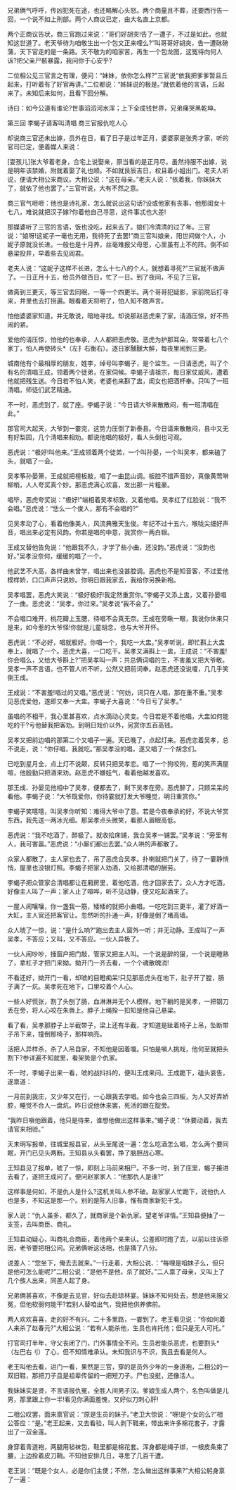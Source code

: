 <!-- { "loadSidebar": true } -->
兄弟俩气呼呼，传凶犯死在途，也还略解心头怒。两个商量且不葬，还要西行告一回，一个说不如上刑部。两个人商议已定，由大名直上京都。

两个正商议告状，商三官跑过来说：“哥们好胡突!告了一遭子，不过是如此，也就知这世道了。老天爷待为咱敬生出一个包文正来哩么?”叫哥哥好胡突，告一遭砯磅蒲，天下官走的是一条路。天不敬为的咱家苦，再生一个包龙图，这冤待向何人诉?把父亲尸骸暴露，我问你于心安乎?

二位相公见三官言之有理，便问：“妹妹，依你怎么样?”三官说“依我把爹爹暂且丘起来，打听着有了好官再讲。”二位都说：“姊妹说的极是。”就依着他的言语，丘起来了。未知后来如何，且看下回分解。

诗曰：如今公道有谁论?世事滔滔河水浑；上下全成钱世界，兄弟痛哭黑乾坤。

第三回  李蝎子请客叫清唱  商三官报仇吃人心

却说商三官还未出嫁，员外在日，看了日子是过年正月，婆婆家是张秀才家，听的官司已定，便着媒人来说：

[耍孩儿]张大爷着老身，合宅上说娶亲，原当看的是正月尽。虽然持服不出嫁，说是明年该禁婚，附就着娶了礼也顺。不如就艮辰吉日，权且着小姐出门。老夫人听说，便请大相公来商议。大相公说：“这在母亲。”老夫人说：“依着我，你妹妹大了，就依了他也罢了。”三官听说，大有不然之意。

商三官气咂咂：他也是诗礼家，怎么就说出这句话?设或他家有丧事，他那闺女十七八，难说就把汉子嫁?你着他自己寻思，这件事忒也大差!

那媒婆听了三官的言语，饭也没吃，起来去了。娘们冷清清的过了年。三官说：“娘呀!这妮子一毫也无用，我待死了去罢!”商三官叫娘亲，阳世间做个人，小妮子原就没长进。一般也是十月养，丝毫难报父母恩，心里虽有上不的阵。倒不如悬梁投井，早着些去见阎君。

老夫人说：“这妮子这样不长进，怎么十七八的个人，就想着寻死?”三官就不做声了。一日正月十五，给员外做百日，忙了一日。到了夜间，不见了三官。

做斋到三更天，等三官去同眠，一等一个四更半。两个哥哥犯疑影，家前院后打寻来，井里也去打捞遍。眼看着天将明了，怕人知不敢声言。

怕他婆婆家知道，并无敢说，暗地寻找。却说那赵恶虎来了家，请酒压惊，好不热闹的紧。

爱他的请压惊，怕他的也奉承，人人都把恶虎敬。恶虎为护那耳朵，常带着七八个家丁，怕人再使砖头*（左扌右衡右）。逐日家醺醺大醉，每夜里闹到三更。

城南他有个最相厚的朋友，姓李，绰号叫李蝎子，是个监生。一日请恶虎，叫了个有名的清唱王成，领着两个徒弟，在家伺候。李蝎子请祖宗，每日家仗威风，遭着他就把残生送。今日若不怕人笑，老婆也来斟了盅，闺女也把酒杯奉。只叫了一班清唱，师徒们武艺精通。

不一时，恶虎到了，就了座。李蝎子说：“今日请大爷来散散闷，有一班清唱在此。”

那官司大起天，大爷到一霎完，这势力压倒了新泰县。今日请来散散闷，县中又无有好梨园，几个清唱来相劝。都说他唱的极好，看人头倒也可观。

恶虎说：“极好!叫他来。”王成领着两个徒弟，一个叫孙晏，一个叫吴孝，都来磕了头，就唱了一会。

吴孝筝孙晏箫，王成就把檀板敲，唱了一曲昆山调。板腔不错声音妙，真像黄莺啭柳梢，人人夸奖真个妙。那恶虎满心欢喜，发出那一片粗豪。

唱毕，恶虎夸奖说：“极好!”端相着吴孝标致，又着他唱。吴孝红了红脸说：“我不会唱。”恶虎说：“恁么一个俊人，那有不会唱的?”

见吴孝动了心，看着他像美人，风流典雅天生俊。年纪不过十五六，喉咙尖细好声音，唱出来必定有风韵。你若是唱的中意，我赏你一两白银。

王成又替他告免说：“他跟我不久，才学了些小曲，还没韵。”恶虎说：“没韵也好。”吴孝没奈何，缓缓的唱了一个。

他武艺不大高，各样曲未曾学，唱出来也没甚腔调。恶虎也不是知音客，不过爱他模样娇，口口声声只说妙。你明日跟我家去，我给你另换新袍。

吴孝唱罢，恶虎大笑说：“极好极好!我定然重赏你。”李蝎子又添上盅，又着孙晏唱了一曲。恶虎说：“吴孝，你过来。”吴孝说“我不会了。”

不会唱口难开，桃花瓣上玉腮，待唱不会真无奈。王成在旁瞅一眼，我说你休来只是来，如今惹的大爷怪!你就是儿童胡念，也与大爷开怀。

恶虎说：“不必好，唱就极好。你唱一个，我吃一大盅。”吴孝听说，即忙斟上大盅奉上，就唱了一个。恶虎大喜，一口吃干。吴孝又满斟上一盅，王成说：“不害羞!你会唱么，又给大爷斟上?”把吴孝叫一声：共总俩词唱的生，不害羞又把大爷敬。吴孝一声不言语，也不管人听不听，公然又把前词奉。赵恶虎还没说嗄，几几乎笑倒王成。

王成说：“不害羞!唱过的又唱。”恶虎说：“何妨，词只在人唱，那在重不重。”吴孝见恶虎爱他，遂即又奉一大盅。李蝎子大喜说：“今日亏了吴孝。”

虽唱的不相干，我心里甚喜欢，点水滴动心灵变。今日若是不着他唱，大盅如何能吃的干?亏他替我把客劝。到明日戏价以外，另赏你五百高钱。

吴孝又把前边唱的那第二个又唱子一遍。天已晚了，点起灯来。恶虎恋着吴孝，总不说走，说：“你仔唱，我就吃。”那吴孝没的唱，遂又唱了一个胡念们。

已吃到星月全，点上灯不说颠，反转只把吴孝恋。唱了一个狗咬狗，惹的笑声满屋喧，他殷勤只把酒来劝。赵恶虎不嫌娃气，看着他越发喜欢。

那王成、孙晏见他相中了吴孝，便都去了，剩下吴孝在旁。恶虎醉了，只顾呆呆的看他。李蝎子说：“大爷既爱你，你待霎就打发大爷睡觉，明日重赏你。”

李蝎子笑嘻嘻，叫吴孝你听知：难得大爷中了意。若是今夜奉承的好，不说大爷赏东西，我先送一两冰光细。那吴孝点头微笑，看那人眉眼高低。

恶虎说：“我不吃酒了，醉极了。就收拾床铺，我合吴孝一铺罢。”吴孝说：“旁里有人，我可害嚣。”恶虎说：“小厮们都出去罢。”众人哄的声都散了。

众家人都散了，主人家也去了，吊了恶虎合吴孝。扑喇就把门关了，待了一霎静悄悄，屋里也没银灯照。李蝎子把家人劝酒，又给那清唱的酬劳。

李蝎子把众管家合清唱都让在厢房里，着他吃酒，他才回家去了。众人方才吃酒，好像主人叫了一声；家人止了喧哗，听不见动静，便又吃起酒来了。

一屋人闹嚷嚷，你一盏我一筋，矮矮的就把小曲唱。一吃吃到三更半，灌了好酒一大缸，主人官还把客官让。忽然听的扑通一声，好像是倒了堵高墙。

众人唬了一惊，说：“是什么响?”跑出去主人窗外一听；并无动静。王成叫了一声吴孝，不答应；又叫，又不答应。一伙人异极了。

一伙人闹吵吵，捶窗户把门敲，管家又把主人叫。一个说是醉的狠，一个说是睡熟了，拿杠子才把门来拗。拗开门一齐去看，一个个魂散魄消!

不看还好，拗开门一看，却唬的目瞪痴呆!只见那恶虎头在地下，肚子开了膛，肠子满了一炕。吴孝死在地下，口里咬着个人心。

一些人好慌张，割了头刨了肠，血淋淋并无个人模样。地下躺的是吴孝，一把钢刀丢在旁，将人心咬在朱唇上。脖子上绳拴一扣知是他自己悬梁。

看了看，吴孝那脖子上半截带子，梁上还有半截，才知道是跐着椅子上吊，坠断带子吊下来，撞倒那椅子，那样响亮。

活把人异样杀，杀了人吊自家，不知他是因着嗄。只怕是嗔人挑戏，他何至就把头割下?参详遍不知就里，看架势是个仇家。

不一时，李蝎子出来一看，唬的战抖抖的，便叫王成来问。王成跪下，磕头哀告，遂禀道：

一月前到我庄，又少年又在行，一心跟我去学唱。如今也会三四板，为人又好弄娇腔，睡觉不合人一盘炕。昨日说他休来罢，死活的跟在腚旁。

“我昨日嗔他跟着，他只是待来，谁想他做出这样事来。”蝎子说：“休要动着，我去请官来相验。”

天未明写报单，往城里报县官，从头至尾说一遍：怎么吃酒怎么唱，怎么两个要同眠，开门已见头两断。王知县从头看罢，挣了脑胆战心寒。

王知县见了报单，唬了一惊，即刻上马前来相尸。不多一时，到了庄里，蝎子接进去看了，遂把王成问了。便问赵家家人：“他那仇人是谁?”

这样事是何如，不是仇人是什么?这机关叫人参不破。赵家家人忙跪下，说他仇人也是多，不知这是那一个。别的是陈人旧事，惟有商家新犯干戈。

家人说：“仇人虽多，都久了，就商家是个新仇家。望老爷详情。”王知县便抽了一支签，去叫商臣、商礼。

王知县动疑心，叫商礼合商臣，着他两个亲来认。公差即时跑了去，以前以往诉原因，老爷要把相公问。兄弟俩听这话相，也是猜了八分。

说差人：“您坐下，俺去去就来。”一行走着，大相公说、：“每哩是咱妹子么，但只是他可怎么能呢?”二相公说：“是他不是他，杀了就好。”二人禀了母亲，又叫上了几个族人出来，同差人起了身。

兄弟俩甚喜欢，不像是去见官，好似去赴琼林宴。妹妹不知何处去，想是他来报父冤，但他软弱何能干?若别人替咱出气，我把他供养佛前。

两人欢欢喜喜，走的好不有兴。二十多里路，一霎到了。老王看见说：“你如何着人来杀了赵春元?”大相公说：“若有人能杀他，生员也肯托他；但只是无人可托。”

打官司打半年，守父丧闭了门，门外事情全不问。生员若能杀恶虎，也要割头*（左巴右刂）了心，但不知情难承认。未知我识与不识，我且去看是何人。

老王叫他去看，进门一看，果然是三官，穿的是员外少年的一身道袍，二相公的一双旧鞋，那把刀子且是祖辈传留的一把短刀子。尸也没挺，还像活人。

我妹妹实是贤，不言语报仇冤，全胜人间男子汉。爹娘生成人两个，名色叫做是儿男，那里跟上你一半!看见你满面羞愧，又好似刀刺心肝!

二相公叹罢，面来禀官说：“原是生员的妹子。”老卫大惊说：“呀!是个女的么?”相公答应：“是。”老王起来，又去看验，叫人剥下鞋来，带出来许多棉花套子，才露出了一双金莲。

身穿着青道袍，两腿用毡袜包，鞋里都是棉花套。浑身都是绳子绑，一根皮条束了腰，上边拴着皮刀鞘。不知他安排几日，寻思了几百千遭。

老王说：“既是个女人，必是你们主使；不然，怎么做出这样事来?”大相公躬身禀了一遍：

